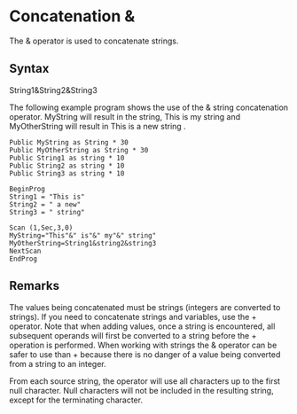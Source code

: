 # Concatenation &

The & operator is used to concatenate strings.

## Syntax

String1&String2&String3

The following example program shows the use of the & string concatenation operator. MyString will result in the string, This is my string and MyOtherString will result in This is a new string .

```
Public MyString as String * 30
Public MyOtherString as String * 30
Public String1 as string * 10
Public String2 as string * 10
Public String3 as string * 10

BeginProg
String1 = "This is"
String2 = " a new"
String3 = " string"

Scan (1,Sec,3,0)
MyString="This"&" is"&" my"&" string"
MyOtherString=String1&string2&string3
NextScan
EndProg
```

## Remarks

The values being concatenated must be strings (integers are converted to strings). If you need to concatenate strings and variables, use the + operator. Note that when adding values, once a string is encountered, all subsequent operands will first be converted to a string before the + operation is performed. When working with strings the & operator can be safer to use than + because there is no danger of a value being converted from a string to an integer.

From each source string, the operator will use all characters up to the first null character. Null characters will not be included in the resulting string, except for the terminating character.

